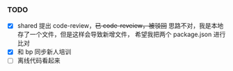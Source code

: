 ### TODO

- [x] shared 提出 code-review，~~已 code-reveiew，被驳回~~ 思路不对，我是本地存了一个文件，但是这样会导致新增文件， 希望我把两个 package.json 进行比对
- [x] 和 bp 同步新人培训
- [ ] 离线代码看起来
